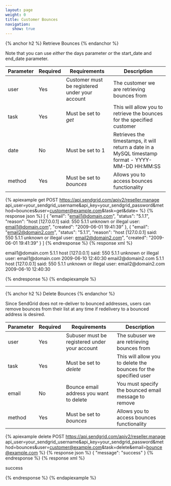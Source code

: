 ```yaml
---
layout: page
weight: 0
title: Customer Bounces
navigation:
   show: true
---
```


{% anchor h2 %}
Retrieve Bounces 
{% endanchor %}

Note that you can use *either* the days parameter *or* the start_date and end_date parameter.

<table class="table table-bordered table-striped">
   <thead>
      <tr>
         <th>Parameter</th>
         <th>Required</th>
         <th>Requirements</th>
         <th>Description</th>
      </tr>
   </thead>
   <tbody>
      <tr>
         <td>user</td>
         <td>Yes</td>
         <td>Customer must be registered under your account</td>
         <td>The customer we are retrieving bounces from</td>
      </tr>
      <tr>
         <td>task</td>
         <td>Yes</td>
         <td>
            Must be set to
            <em>get</em>
         </td>
         <td>This will allow you to retrieve the bounces for the specified customer</td>
      </tr>
      <tr>
         <td>date</td>
         <td>No</td>
         <td>Must be set to 1</td>
         <td>Retrieves the timestamps, it will return a date in a MySQL timestamp format - YYYY-MM-DD HH:MM:SS</td>
      </tr>
      <tr>
         <td>method</td>
         <td>Yes</td>
         <td>
            Must be set to
            <em>bounces</em>
         </td>
         <td>Allows you to access bounces functionality</td>
      </tr>
   </tbody>
</table>

{% apiexample get POST https://api.sendgrid.com/apiv2/reseller.manage api_user=your_sendgrid_username&api_key=your_sendgrid_password&method=bounces&user=customer@example.com&task=get&date= %}
  {% response json %}
[
  {
    "email": "email1@domain.com",
    "status": "5.1.1",
    "reason": "host [127.0.0.1] said: 550 5.1.1 unknown or illegal user: email1@domain.com",
    "created": "2009-06-01 19:41:39"
  },
  {
    "email": "email2@domain2.com",
    "status": "5.1.1",
    "reason": "host [127.0.0.1] said: 550 5.1.1 unknown or illegal user: email2@domain2.com",
    "created": "2009-06-01 19:41:39"
  }
]
  {% endresponse %}
  {% response xml %}
<?xml version="1.0" encoding="ISO-8859-1"?>

<bounces>
   <bounce>
      <email>email1@domain.com</email>
      <status>5.1.1</status>
      <reason>host [127.0.0.1] said: 550 5.1.1 unknown or illegal user: email1@domain.com</reason>
      <created>2009-06-10 12:40:30</created>
   </bounce>
   <bounce>
      <email>email2@domain2.com</email>
      <status>5.1.1</status>
      <reason>host [127.0.0.1] said: 550 5.1.1 unknown or illegal user: email2@domain2.com</reason>
      <created>2009-06-10 12:40:30</created>
   </bounce>
</bounces>

  {% endresponse %}
{% endapiexample %}

* * * * *

{% anchor h2 %}
Delete Bounces 
{% endanchor %}

Since SendGrid does not re-deliver to bounced addresses, users can remove bounces from their list at any time if redelivery to a bounced address is desired.

<table class="table table-bordered table-striped">
   <thead>
      <tr>
         <th>Parameter</th>
         <th>Required</th>
         <th>Requirements</th>
         <th>Description</th>
      </tr>
   </thead>
   <tbody>
      <tr>
         <td>user</td>
         <td>Yes</td>
         <td>Subuser must be registered under your account</td>
         <td>The subuser we are retrieving bounces from</td>
      </tr>
      <tr>
         <td>task</td>
         <td>Yes</td>
         <td>
            Must be set to
            <em>delete</em>
         </td>
         <td>This will allow you to delete the bounces for the specified user</td>
      </tr>
      <tr>
         <td>email</td>
         <td>No</td>
         <td>Bounce email address you want to delete</td>
         <td>You must specify the bounced email message to remove</td>
      </tr>
      <tr>
         <td>method</td>
         <td>Yes</td>
         <td>
            Must be set to
            <em>bounces</em>
         </td>
         <td>Allows you to access bounces functionality</td>
      </tr>
   </tbody>
</table>

{% apiexample delete POST https://api.sendgrid.com/apiv2/reseller.manage api_user=your_sendgrid_username&api_key=your_sendgrid_password&method=bounces&user=customer@example.com&task=delete&email=bounce@example.com %}
  {% response json %}
{
  "message": "success"
}
  {% endresponse %}
  {% response xml %}
<?xml version="1.0" encoding="ISO-8859-1"?>

<result>
   <message>success</message>
</result>

  {% endresponse %}
{% endapiexample %}
